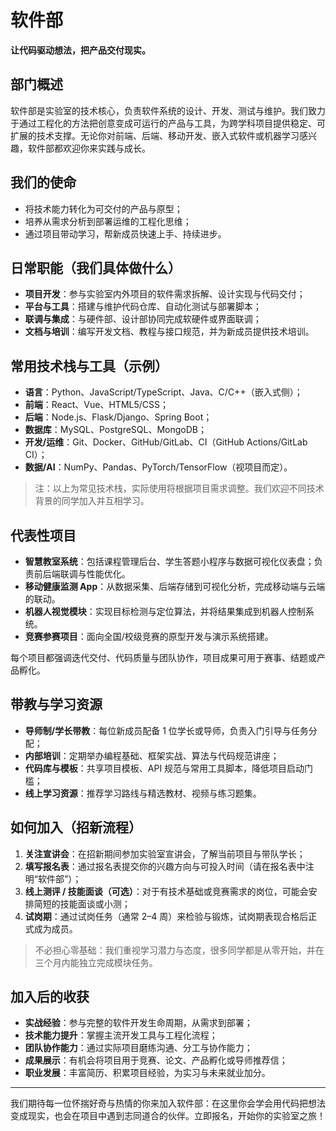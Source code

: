 # 软件部

**让代码驱动想法，把产品交付现实。**

## 部门概述

软件部是实验室的技术核心，负责软件系统的设计、开发、测试与维护。我们致力于通过工程化的方法把创意变成可运行的产品与工具，为跨学科项目提供稳定、可扩展的技术支撑。无论你对前端、后端、移动开发、嵌入式软件或机器学习感兴趣，软件部都欢迎你来实践与成长。

## 我们的使命

- 将技术能力转化为可交付的产品与原型；
- 培养从需求分析到部署运维的工程化思维；
- 通过项目带动学习，帮新成员快速上手、持续进步。

## 日常职能（我们具体做什么）

- **项目开发**：参与实验室内外项目的软件需求拆解、设计实现与代码交付；
- **平台与工具**：搭建与维护代码仓库、自动化测试与部署脚本；
- **联调与集成**：与硬件部、设计部协同完成软硬件或界面联调；
- **文档与培训**：编写开发文档、教程与接口规范，并为新成员提供技术培训。

## 常用技术栈与工具（示例）

- **语言**：Python、JavaScript/TypeScript、Java、C/C++（嵌入式侧）；
- **前端**：React、Vue、HTML5/CSS；
- **后端**：Node.js、Flask/Django、Spring Boot；
- **数据库**：MySQL、PostgreSQL、MongoDB；
- **开发/运维**：Git、Docker、GitHub/GitLab、CI（GitHub Actions/GitLab CI）；
- **数据/AI**：NumPy、Pandas、PyTorch/TensorFlow（视项目而定）。

> 注：以上为常见技术栈，实际使用将根据项目需求调整。我们欢迎不同技术背景的同学加入并互相学习。

## 代表性项目

- **智慧教室系统**：包括课程管理后台、学生答题小程序与数据可视化仪表盘；负责前后端联调与性能优化。
- **移动健康监测 App**：从数据采集、后端存储到可视化分析，完成移动端与云端的联动。
- **机器人视觉模块**：实现目标检测与定位算法，并将结果集成到机器人控制系统。
- **竞赛参赛项目**：面向全国/校级竞赛的原型开发与演示系统搭建。

每个项目都强调迭代交付、代码质量与团队协作，项目成果可用于赛事、结题或产品孵化。

## 带教与学习资源

- **导师制/学长带教**：每位新成员配备 1 位学长或导师，负责入门引导与任务分配；
- **内部培训**：定期举办编程基础、框架实战、算法与代码规范讲座；
- **代码库与模板**：共享项目模板、API 规范与常用工具脚本，降低项目启动门槛；
- **线上学习资源**：推荐学习路线与精选教材、视频与练习题集。

## 如何加入（招新流程）

1. **关注宣讲会**：在招新期间参加实验室宣讲会，了解当前项目与带队学长；
2. **填写报名表**：通过报名表提交你的兴趣方向与可投入时间（请在报名表中注明“软件部”）；
3. **线上测评 / 技能面谈（可选）**：对于有技术基础或竞赛需求的岗位，可能会安排简短的技能面谈或小测；
4. **试岗期**：通过试岗任务（通常 2–4 周）来检验与锻炼，试岗期表现合格后正式成为成员。

> 不必担心零基础：我们重视学习潜力与态度，很多同学都是从零开始，并在三个月内能独立完成模块任务。

## 加入后的收获

- **实战经验**：参与完整的软件开发生命周期，从需求到部署；
- **技术能力提升**：掌握主流开发工具与工程化流程；
- **团队协作能力**：通过实际项目磨练沟通、分工与协作能力；
- **成果展示**：有机会将项目用于竞赛、论文、产品孵化或导师推荐信；
- **职业发展**：丰富简历、积累项目经验，为实习与未来就业加分。

------

我们期待每一位怀揣好奇与热情的你来加入软件部：在这里你会学会用代码把想法变成现实，也会在项目中遇到志同道合的伙伴。立即报名，开始你的实验室之旅！